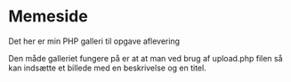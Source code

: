 # Memeside
Det her er min PHP galleri til opgave aflevering

Den måde galleriet fungere på er at at man ved brug af upload.php filen så kan indsætte et billede med en beskrivelse og en titel.
